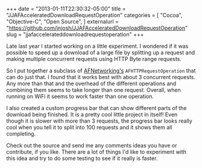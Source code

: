 +++
date = "2013-01-11T22:30:32-05:00"
title = "JJAFAcceleratedDownloadRequestOperation"
categories = [
  "Cocoa",
  "Objective-C",
  "Open Source",
]
externalurl = "https://github.com/jnjosh/JJAFAcceleratedDownloadRequestOperation"
slug = "jjafaccelerateddownloadrequestoperation"
+++

Late last year I started working on a little experiment. I wondered if it was possible to speed up a download of a large file by splitting up a request and making multiple concurrent requests using HTTP Byte range requests.

So I put together a subclass of [AFNetworking's](http://afnetworking.com) `AFHTTPRequestOperation` that can do just that. I found that it works best with about 3 concurrent requests. Any more than that and the overhead of the different operations and combining them seems to take longer than one request. Overall, when running on WiFi it seems to work faster than one operation.

I also created a custom progress bar that can show different parts of the download being finished. It is a pretty cool little project in itself! Even though it is slower with more than 3 requests, the progress bar looks really cool when you tell it to split into 100 requests and it shows them all completing.

Check out the source and send me any comments ideas you have or contribute, if you like. There are a lot of things I'd like to experiment with this idea and try to do some testing to see if it really is faster.
